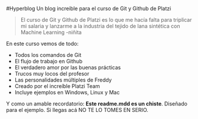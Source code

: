 #Hyperblog
Un blog increible para el curso de Git y Github de Platzi
>El curso de Git y Github de Platzi es lo que me hacía falta para triplicar mi salaria y lanzarme a la industria del tejido de lana sintética con Machine Learning
>-niñita

En este curso vemos de todo:
* Todos los comandos de Git
* El flujo de trabajo en Github
* El verdadero amor por las buenas prácticas
* Trucos muy locos del profesor
* Las personalidades múltiples de Freddy
* Creado por el increíble Platzi Team
* Incluye ejemplos en Windows, Linux y Mac

Y como un amable recordatorio: **Este readme.mdd es un chiste**. Diseñado para el ejemplo. Si llegas acá NO TE LO TOMES EN SERIO.
